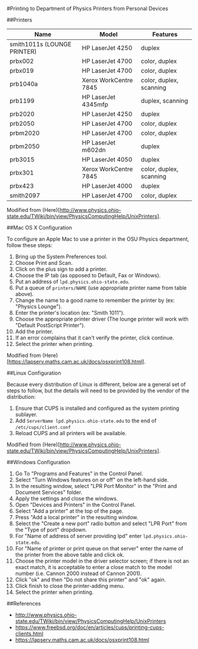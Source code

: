 ﻿#Printing to Department of Physics Printers from Personal Devices

##Printers

| Name | Model | Features |
|------|-------|----------|
| smith1011s (LOUNGE PRINTER) | HP LaserJet 4250 | duplex |
| prbx002 | HP LaserJet 4700 | color, duplex |
| prbx019 | HP LaserJet 4700 | color, duplex |
| prb1040a | Xerox WorkCentre 7845 | color, duplex, scanning |
| prb1199 | HP LaserJet 4345mfp | duplex, scanning |
| prb2020 | HP LaserJet 4250 | duplex |
| prb2050 | HP LaserJet 4700 | color, duplex |
| prbm2020 | HP LaserJet 4700 | color, duplex |
| prbm2050 | HP LaserJet m602dn | duplex |
| prb3015 | HP LaserJet 4050 | duplex |
| prbx301 | Xerox WorkCentre 7845 | color, duplex, scanning |
| prbx423 | HP LaserJet 4000 | duplex |
| smith2097 | HP LaserJet 4700 | color, duplex |

Modified from (Here)[http://www.physics.ohio-state.edu/TWiki/bin/view/PhysicsComputingHelp/UnixPrinters].

##Mac OS X Configuration

To configure an Apple Mac to use a printer in the OSU Physics department, follow these steps:

1. Bring up the System Preferences tool.
2. Choose Print and Scan.
3. Click on the plus sign to add a printer.
4. Choose the IP tab (as opposed to Default, Fax or Windows).
5. Put an address of <code>lpd.physics.ohio-state.edu</code>.
6. Put a queue of <code>printers/NAME</code> (use appropriate printer name from table above).
7. Change the name to a good name to remember the printer by (ex: "Physics Lounge").
8. Enter the printer's location (ex: "Smith 1011").
9. Choose the appropriate printer driver (The lounge printer will work with "Default PostScript Printer").
10. Add the printer.
11. If an error complains that it can't verify the printer, click continue.
12. Select the printer when printing.

Modified from (Here)[https://lapserv.maths.cam.ac.uk/docs/osxprint108.html].

##Linux Configuration

Because every distribution of Linux is different, below are a general
set of steps to follow, but the details will need to be provided by the
vendor of the distribution:

1. Ensure that CUPS is installed and configured as the system printing sublayer.
2. Add <code>ServerName lpd.physics.ohio-state.edu</code> to the end of <code>/etc/cups/client.conf</code>
3. Reload CUPS and all printers will be available.

Modified from (Here)[http://www.physics.ohio-state.edu/TWiki/bin/view/PhysicsComputingHelp/UnixPrinters].

##Windows Configuration

1. Go To "Programs and Features" in the Control Panel.
2. Select "Turn Windows features on or off" on the left-hand side.
3. In the resulting window, select "LPR Port Monitor" in the "Print and Document Services" folder.
4. Apply the settings and close the windows.
5. Open "Devices and Printers" in the Control Panel.
6. Select "Add a printer" at the top of the page.
7. Press "Add a local printer" in the resulting window.
8. Select the "Create a new port" radio button and select "LPR Port" from the "Type of port" dropdown.
9. For "Name of address of server providing lpd" enter <code>lpd.physics.ohio-state.edu</code>.
10. For "Name of printer or print queue on that server" enter the name of the printer from the above table and click ok.
11. Choose the printer model in the driver selector screen; if there is not an exact match, it is acceptable to enter a close match to the model number (i.e. Cannon 2000 instead of Cannon 2001).
12. Click "ok" and then "Do not share this printer" and "ok" again.
13. Click finish to close the printer-adding menu. 
14. Select the printer when printing.

##References

- http://www.physics.ohio-state.edu/TWiki/bin/view/PhysicsComputingHelp/UnixPrinters
- https://www.freebsd.org/doc/en/articles/cups/printing-cups-clients.html 
- https://lapserv.maths.cam.ac.uk/docs/osxprint108.html